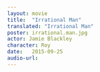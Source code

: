 ```yaml
---
layout: movie
title:  "Irrational Man"
translated: "Irrational Man"
poster: irrational.man.jpg
actor: Jamie Blackley
character: Roy
date:   2015-09-25
audio-url:
---
```

